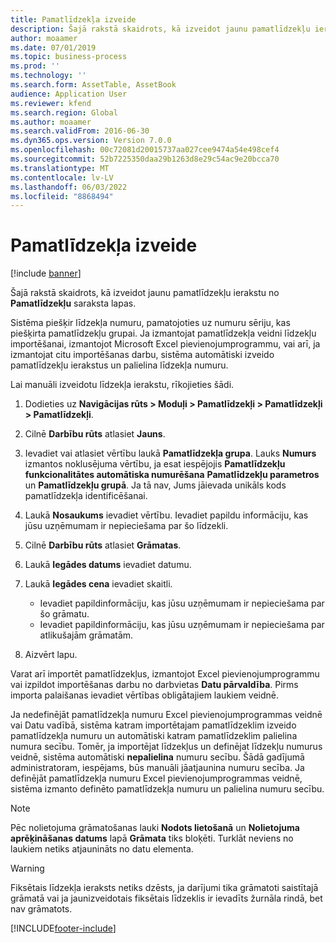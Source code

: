 ```yaml
---
title: Pamatlīdzekļa izveide
description: Šajā rakstā skaidrots, kā izveidot jaunu pamatlīdzekļu ierakstu no Pamatlīdzekļu saraksta lapas.
author: moaamer
ms.date: 07/01/2019
ms.topic: business-process
ms.prod: ''
ms.technology: ''
ms.search.form: AssetTable, AssetBook
audience: Application User
ms.reviewer: kfend
ms.search.region: Global
ms.author: moaamer
ms.search.validFrom: 2016-06-30
ms.dyn365.ops.version: Version 7.0.0
ms.openlocfilehash: 00c72081d20015737aa027cee9474a54e498cef4
ms.sourcegitcommit: 52b7225350daa29b1263d8e29c54ac9e20bcca70
ms.translationtype: MT
ms.contentlocale: lv-LV
ms.lasthandoff: 06/03/2022
ms.locfileid: "8868494"
---
```

# <a name="create-a-fixed-asset"></a>Pamatlīdzekļa izveide

[!include [banner](../../includes/banner.md)]

Šajā rakstā skaidrots, kā izveidot jaunu pamatlīdzekļu ierakstu no **Pamatlīdzekļu** saraksta lapas.

Sistēma piešķir līdzekļa numuru, pamatojoties uz numuru sēriju, kas piešķirta pamatlīdzekļu grupai. Ja izmantojat pamatlīdzekļa veidni līdzekļu importēšanai, izmantojot Microsoft Excel pievienojumprogrammu, vai arī, ja izmantojat citu importēšanas darbu, sistēma automātiski izveido pamatlīdzekļu ierakstus un palielina līdzekļa numuru.

Lai manuāli izveidotu līdzekļa ierakstu, rīkojieties šādi.

1. Dodieties uz **Navigācijas rūts \> Moduļi \> Pamatlīdzekļi \> Pamatlīdzekļi \> Pamatlīdzekļi**.
2. Cilnē **Darbību rūts** atlasiet **Jauns**.
3. Ievadiet vai atlasiet vērtību laukā **Pamatlīdzekļa grupa**. Lauks **Numurs** izmantos noklusējuma vērtību, ja esat iespējojis **Pamatlīdzekļu funkcionalitātes automātiska numurēšana** **Pamatlīdzekļu parametros** un **Pamatlīdzekļu grupā**. Ja tā nav, Jums jāievada unikāls kods pamatlīdzekļa identificēšanai.
4. Laukā **Nosaukums** ievadiet vērtību. Ievadiet papildu informāciju, kas jūsu uzņēmumam ir nepieciešama par šo līdzekli.
5. Cilnē **Darbību rūts** atlasiet **Grāmatas**.
6. Laukā **Iegādes datums** ievadiet datumu.
7. Laukā **Iegādes cena** ievadiet skaitli.

    - Ievadiet papildinformāciju, kas jūsu uzņēmumam ir nepieciešama par šo grāmatu.
    - Ievadiet papildinformāciju, kas jūsu uzņēmumam ir nepieciešama par atlikušajām grāmatām.

8. Aizvērt lapu.

Varat arī importēt pamatlīdzekļus, izmantojot Excel pievienojumprogrammu vai izpildot importēšanas darbu no darbvietas **Datu pārvaldība**. Pirms importa palaišanas ievadiet vērtības obligātajiem laukiem veidnē.

Ja nedefinējāt pamatlīdzekļa numuru Excel pievienojumprogrammas veidnē vai Datu vadībā, sistēma katram importētajam pamatlīdzeklim izveido pamatlīdzekļa numuru un automātiski katram pamatlīdzeklim palielina numura secību. Tomēr, ja importējat līdzekļus un definējat līdzekļu numurus veidnē, sistēma automātiski **nepalielina** numuru secību. Šādā gadījumā administratoram, iespējams, būs manuāli jāatjaunina numuru secība. Ja definējāt pamatlīdzekļa numuru Excel pievienojumprogrammas veidnē, sistēma izmanto definēto pamatlīdzekļa numuru un palielina numuru secību.

> [!NOTE]                                                                                                         
> Pēc nolietojuma grāmatošanas lauki **Nodots lietošanā** un **Nolietojuma aprēķināšanas datums** lapā **Grāmata** tiks bloķēti. Turklāt neviens no laukiem netiks atjaunināts no datu elementa.

> [!WARNING]
> Fiksētais līdzekļa ieraksts netiks dzēsts, ja darījumi tika grāmatoti saistītajā grāmatā vai ja jaunizveidotais fiksētais līdzeklis ir ievadīts žurnāla rindā, bet nav grāmatots. 


[!INCLUDE[footer-include](../../../includes/footer-banner.md)]
